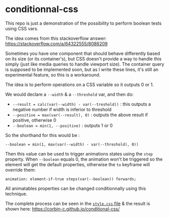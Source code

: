 # conditionnal-css

This repo is just a demonstration of the possibility to perform boolean tests using
CSS vars.

The idea comes from this stackoverflow answer: https://stackoverflow.com/a/64322555/8086209

Sometimes you have one component that should behave differently based on its
size (or its container's), but CSS doesn't provide a way to handle this simply
(just like media queries to handle viewport size). The container query is
supposed to be implemented soon, but as I write these lines, it's still an
experimental feature, so this is a workaround.

The idea is to perform operations on a CSS variable so it outputs 0 or 1.

We would declare a `--width` & a `--threshold` var, and then do:

  * `--result = calc(var(--width) - var(--treshold))` : this outputs a negative number if width is inferior to threshold
  * `--positive = max(var(--result), 0)` : outputs the above result if positive, otherwise 0
  * `--boolean = min(1, --positive)` : outputs 1 or 0

So the shorthand for this would be :

`--boolean = min(1, max(var(--width) - var(--threshold), 0))`

Then this value can be used to trigger animations states using the `step` property.
When `--boolean` equals 0, the animation won't be triggered so the element will
get the default properties, otherwise the `to` keyframe will override them:

`animation: element-if-true steps(var(--boolean)) forwards;`

All animatables properties can be changed conditionnally using this technique.

The complete process can be seen in the [`style.css` file](./style.css) & the
result is shown here: https://corbin-c.github.io/conditional-css/
